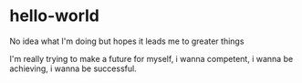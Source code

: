 # hello-world
No idea what I'm doing but hopes it leads me to greater things

I'm really trying to make a future for myself, i wanna competent, i wanna be achieving, i wanna be successful.
